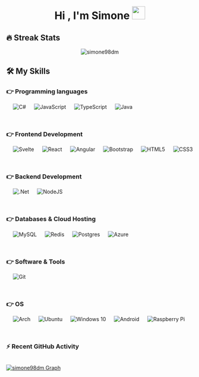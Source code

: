 <h1 align="center">Hi , I'm Simone <img src="https://media.giphy.com/media/hvRJCLFzcasrR4ia7z/giphy.gif" width="35"></h1>
<!-- <p align="center">
  <a href="https://github.com/DenverCoder1/readme-typing-svg"><img src="https://readme-typing-svg.herokuapp.com?lines=Full+Stack+Web+Developer;Tech%20Enthusiast;Pizza%20Lover;&center=true&width=500&height=50"></a>
</p>
<hr/> -->

## 🔥 Streak Stats

<p align="center"><img src="https://github-readme-streak-stats.herokuapp.com/?user=simone98dm&theme=algolia" alt="simone98dm"  /></p>

## 🛠️ My Skills

### 👉 Programming languages

<p align="left"> 
&emsp; <img alt="C#" src="https://img.shields.io/badge/c%23-%23239120.svg?&style=for-the-badge&logo=c-sharp&logoColor=white"/>
&emsp; <img alt="JavaScript" src="https://img.shields.io/badge/javascript-%23323330.svg?&style=for-the-badge&logo=javascript&logoColor=%23F7DF1E"/>
&emsp; <img alt="TypeScript" src="https://img.shields.io/badge/typescript-%23007ACC.svg?&style=for-the-badge&logo=typescript&logoColor=white"/>
&emsp; <img alt="Java" src="https://img.shields.io/badge/java-%23ED8B00.svg?&style=for-the-badge&logo=java&logoColor=white"/>
</p>
<br/>

### 👉 Frontend Development

<p align="left"> 
&emsp; <img alt="Svelte" src="https://img.shields.io/badge/svelte-%23f1413d.svg?&style=for-the-badge&logo=svelte&logoColor=white"/>
&emsp; <img alt="React" src="https://img.shields.io/badge/react-%2320232a.svg?&style=for-the-badge&logo=react&logoColor=%2361DAFB"/>
&emsp; <img alt="Angular" src="https://img.shields.io/badge/angular-%23DD0031.svg?&style=for-the-badge&logo=angular&logoColor=white"/>
&emsp; <img alt="Bootstrap" src="https://img.shields.io/badge/bootstrap-%23563D7C.svg?&style=for-the-badge&logo=bootstrap&logoColor=white"/>
&emsp; <img alt="HTML5" src="https://img.shields.io/badge/html5-%23E34F26.svg?&style=for-the-badge&logo=html5&logoColor=white"/>
&emsp; <img alt="CSS3" src="https://img.shields.io/badge/css3-%231572B6.svg?&style=for-the-badge&logo=css3&logoColor=white"/>
</p>
<br/>

### 👉 Backend Development

<p align="left"> 
&emsp; <img alt=".Net" src="https://img.shields.io/badge/.NET-5C2D91?style=for-the-badge&logo=.net&logoColor=white"/>
&emsp; <img alt="NodeJS" src="https://img.shields.io/badge/node.js-%2343853D.svg?&style=for-the-badge&logo=node.js&logoColor=white"/>
</p>
<br/>

### 👉 Databases & Cloud Hosting

<p align="left">
&emsp; <img alt="MySQL" src="https://img.shields.io/badge/mysql-%2300f.svg?&style=for-the-badge&logo=mysql&logoColor=white"/>
&emsp; <img alt="Redis" src="https://img.shields.io/badge/redis-%23DD0031.svg?&style=for-the-badge&logo=redis&logoColor=white"/>
&emsp; <img alt="Postgres" src ="https://img.shields.io/badge/postgres-%23316192.svg?&style=for-the-badge&logo=postgresql&logoColor=white"/>
&emsp; <img alt="Azure" src="https://img.shields.io/badge/azure-%230072C6.svg?&style=for-the-badge&logo=azure-devops&logoColor=white"/>
</p>
<br/>

### 👉 Software & Tools

<p>
&emsp; <img alt="Git" src="https://img.shields.io/badge/git-%23F05033.svg?&style=for-the-badge&logo=git&logoColor=white"/>

</p>
<br/>

### 👉 OS

<p>
&emsp; <img alt="Arch" src="https://img.shields.io/badge/archlinux-%23007ACC?style=for-the-badge&logo=arch-linux&logoColor=white" />
&emsp; <img alt="Ubuntu" src="https://img.shields.io/badge/Ubuntu-E95420?style=for-the-badge&logo=ubuntu&logoColor=white" />
&emsp; <img alt="Windows 10" src="https://img.shields.io/badge/Windows-0078D6?style=for-the-badge&logo=windows&logoColor=white" />
&emsp; <img alt="Android" src="https://img.shields.io/badge/Android-3DDC84?style=for-the-badge&logo=android&logoColor=white" />
&emsp; <img alt="Raspberry Pi" src="https://img.shields.io/badge/-RaspberryPi-C51A4A?style=for-the-badge&logo=Raspberry-Pi"/>
</p>

<br/>

### ⚡ Recent GitHub Activity
<br/>
<a href="https://github.com/simone98dm"><img alt="simone98dm Graph" src="https://activity-graph.herokuapp.com/graph?username=simone98dm&custom_title=simone98dm%20Contribution%20Graph&theme=react-dark" /></a>

<br/>
